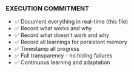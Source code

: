 ### EXECUTION COMMITMENT

- ✅ Document everything in real-time (this file)
- ✅ Record what works and why
- ✅ Record what doesn't work and why
- ✅ Record all learnings for persistent memory
- ✅ Timestamp all progress
- ✅ Full transparency - no hiding failures
- ✅ Continuous learning and adaptation
